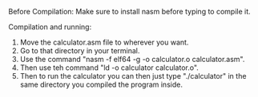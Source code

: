 Before Compilation: Make sure to install nasm before typing to compile it. 

Compilation and running:
1) Move the calculator.asm file to wherever you want.
2) Go to that directory in your terminal.
3) Use the command "nasm -f elf64 -g -o calculator.o calculator.asm".
4) Then use teh command "ld -o calculator calculator.o". 
5) Then to run the calculator you can then just type "./calculator" in the same directory you compiled the program inside. 
